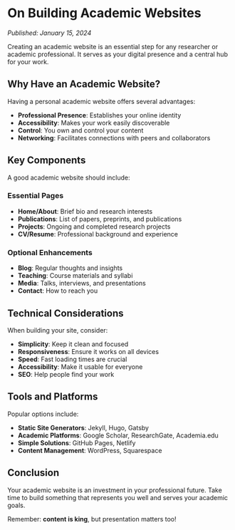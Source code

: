 # On Building Academic Websites

*Published: January 15, 2024*

Creating an academic website is an essential step for any researcher or academic professional. It serves as your digital presence and a central hub for your work.

## Why Have an Academic Website?

Having a personal academic website offers several advantages:

- **Professional Presence**: Establishes your online identity
- **Accessibility**: Makes your work easily discoverable
- **Control**: You own and control your content
- **Networking**: Facilitates connections with peers and collaborators

## Key Components

A good academic website should include:

### Essential Pages
- **Home/About**: Brief bio and research interests
- **Publications**: List of papers, preprints, and publications
- **Projects**: Ongoing and completed research projects
- **CV/Resume**: Professional background and experience

### Optional Enhancements
- **Blog**: Regular thoughts and insights
- **Teaching**: Course materials and syllabi
- **Media**: Talks, interviews, and presentations
- **Contact**: How to reach you

## Technical Considerations

When building your site, consider:

- **Simplicity**: Keep it clean and focused
- **Responsiveness**: Ensure it works on all devices
- **Speed**: Fast loading times are crucial
- **Accessibility**: Make it usable for everyone
- **SEO**: Help people find your work

## Tools and Platforms

Popular options include:

- **Static Site Generators**: Jekyll, Hugo, Gatsby
- **Academic Platforms**: Google Scholar, ResearchGate, Academia.edu
- **Simple Solutions**: GitHub Pages, Netlify
- **Content Management**: WordPress, Squarespace

## Conclusion

Your academic website is an investment in your professional future. Take time to build something that represents you well and serves your academic goals.

Remember: **content is king**, but presentation matters too!